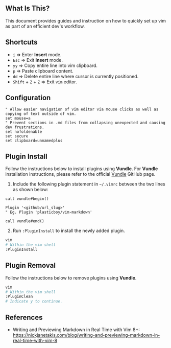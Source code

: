 ## **What Is This?**

This document provides guides and instruction on how to quickly set up vim as part of an efficient dev's workflow.

## **Shortcuts**

- `i` => Enter **Insert** mode.
- `Esc` => Exit **Insert** mode.
- `yy` => Copy entire line into vim clipboard.
- `p` => Paste clipboard content.
- `dd` => Delete entire line where cursor is currently positioned. 
- `Shift` + `Z` + `Z` => Exit `vim` editor.
 

## **Configuration**

```.vimrc
" Allow easier navigation of vim editor via mouse clicks as well as copying of text outside of vim.
set mouse=a
" Prevent sections in .md files from collapsing unexpected and causing dev frustrations.
set nofoldenable
set secure
set clipboard=unnamedplus
```

## **Plugin Install**
Follow the instructions below to install plugins using **Vundle**. For **Vundle** installation instructions, please refer to the official [Vundle](https://github.com/VundleVim/Vundle.vim#quick-start) GitHub page.

1. Include the following plugin statement in `~/.vimrc` between the two lines as shown below:

```vimrc
call vundle#begin()

Plugin '<github/url_slug>'
" Eg. Plugin 'plasticboy/vim-markdown'

call vundle#end()
```

2. Run `:PluginInstall` to install the newly added plugin.

```bash
vim
# Within the vim shell
:PluginInstall
```

## **Plugin Removal**
Follow the instructions below to remove plugins using **Vundle**.

```bash
vim
# Within the vim shell
:PluginClean
# Indicate y to continue.
```

## **References**

- Writing and Previewing Markdown in Real Time with Vim 8+: https://nickjanetakis.com/blog/writing-and-previewing-markdown-in-real-time-with-vim-8

